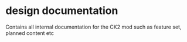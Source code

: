 # design documentation
Contains all internal documentation for the CK2 mod such as feature set, planned content etc
